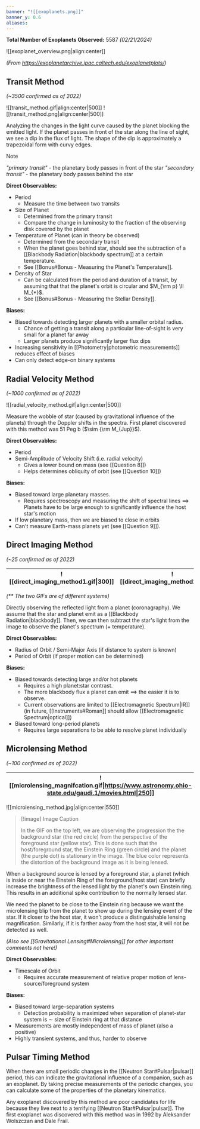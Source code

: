 ```yaml
---
banner: "![[exoplanets.png]]"
banner_y: 0.6
aliases:
---
```

**Total Number of Exoplanets Observed:** 5587 *(02/21/2024)* 

![[exoplanet_overview.png|align:center]]

*(From https://exoplanetarchive.ipac.caltech.edu/exoplanetplots/)*

## Transit Method
*(~3500 confirmed as of 2022)*

![[transit_method.gif|align:center|500]]
![[transit_method.png|align:center|500]]

Analyzing the changes in the light curve caused by the planet blocking the emitted light. If the planet passes in front of the star along the line of sight, we see a dip in the flux of light. The shape of the dip is approximately a trapezoidal form with curvy edges.

> [!note]
> *"primary transit"* - the planetary body passes in front of the star
> *"secondary transit"* - the planetary body passes behind the star

**Direct Observables:**
- Period
	- Measure the time between two transits
- Size of Planet
	- Determined from the primary transit
	- Compare the change in luminosity to the fraction of the observing disk covered by the planet
- Temperature of Planet (can in theory be observed)
	- Determined from the secondary transit
	- When the planet goes behind star, should see the subtraction of a [[Blackbody Radiation|blackbody spectrum]] at a certain temperature.
	- See [[Bonus#Bonus - Measuring the Planet's Temperature]].
- Density of Star
	- Can be calculated from the period and duration of a transit, by assuming that that the planet's orbit is circular and $M_{\rm p} \ll M_{*}$.
	- See [[Bonus#Bonus - Measuring the Stellar Density]].

**Biases:**
- Biased towards detecting larger planets with a smaller orbital radius.
	- Chance of getting a transit along a particular line-of-sight is very small for a planet far away
	- Larger planets produce significantly larger flux dips
- Increasing sensitivity in [[Photometry|photometric measurements]] reduces effect of biases
- Can only detect edge-on binary systems

## Radial Velocity Method
*(~1000 confirmed as of 2022)*

![[radial_velocity_method.gif|align:center|500]]

Measure the wobble of star (caused by gravitational influence of the planets) through the Doppler shifts in the spectra. First planet discovered with this method was 51 Peg b ($\sim {\rm M_{Jup}}$).

**Direct Observables:**
- Period
- Semi-Amplitude of Velocity Shift (i.e. radial velocity)
	- Gives a lower bound on mass (see [[Question 8]])
	- Helps determines obliquity of orbit (see [[Question 10]])

**Biases:**
- Biased toward large planetary masses.
	- Requires spectroscopy and measuring the shift of spectral lines $\implies$ Planets have to be large enough to significantly influence the host star's motion
- If low planetary mass, then we are biased to close in orbits
- Can't measure Earth-mass planets yet (see [[Question 9]]).

## Direct Imaging Method
*(~25 confirmed as of 2022)*

| ![[direct_imaging_method1.gif\|300]] | ![[direct_imaging_method2.gif\|300]] |
| :----------------------------------: | ------------------------------------ |
 
 *(\*\* The two GIFs are of different systems)*

Directly observing the reflected light from a planet (coronagraphy). We assume that the star and planet emit as a [[Blackbody Radiation|blackbody]]. Then, we can then subtract the star's light from the image to observe the planet's spectrum (+ temperature).

**Direct Observables:**
- Radius of Orbit / Semi-Major Axis (if distance to system is known)
- Period of Orbit (if proper motion can be determined)

**Biases:**
- Biased towards detecting large and/or hot planets
	- Requires a high planet:star contrast.
	- The more blackbody flux a planet can emit $\implies$ the easier it is to observe.
	- Current observations are limited to [[Electromagnetic Spectrum|IR]] (in future, [[Instruments#Roman]] should allow [[Electromagnetic Spectrum|optical]])
- Biased toward long-period planets
	- Requires large separations to be able to resolve planet individually

## Microlensing Method
*(~100 confirmed as of 2022)*

| ![[microlensing_magnifcation.gif\|https://www.astronomy.ohio-state.edu/gaudi.1/movies.html\|250]] | ![[microlensing_lightcurve.gif\|https://www.astronomy.ohio-state.edu/gaudi.1/movies.html\|400]] |
| :--------------------------------: | :-------------------------: |

![[microlensing_method.jpg|align:center|550]]

> [!image] Image Caption
> 
> In the GIF on the top left, we are observing the progression the the background star (the red circle) from the perspective of the foreground star (yellow star). This is done such that the host/foreground star, the Einstein Ring (green circle) and the planet (the purple dot) is stationary in the image. The blue color represents the distortion of the background image as it is being lensed.

When a background source is lensed by a foreground star, a planet (which is inside or near the Einstein Ring of the foreground/host star) can briefly increase the brightness of the lensed light by the planet's own Einstein ring. This results in an additional spike contribution to the normally lensed star.

We need the planet to be close to the Einstein ring because we want the microlensing blip from the planet to show up during the lensing event of the star. If it closer to the host star, it won't produce a distinguishable lensing magnification. Similarly, if it is farther away from the host star, it will not be detected as well. 

*(Also see [[Gravitational Lensing#Microlensing]] for other important comments not here!)*

**Direct Observables:**
- Timescale of Orbit 
	- Requires accurate measurement of relative proper motion of lens-source/foreground system

**Biases:**
- Biased toward large-separation systems
	- Detection probability is maximized when separation of planet-star system is $\sim$ size of Einstein ring at that distance
- Measurements are mostly independent of mass of planet (also a positive)
- Highly transient systems, and thus, harder to observe


## Pulsar Timing Method

When there are small periodic changes in the [[Neutron Star#Pulsar|pulsar]] period, this can indicate the gravitational influence of a companion, such as an exoplanet. By taking precise measurements of the periodic changes, you can calculate some of the properties of the planetary kinematics.

Any exoplanet discovered by this method are poor candidates for life because they live next to a terrifying [[Neutron Star#Pulsar|pulsar]]. The first exoplanet was discovered with this method was in 1992 by Aleksander Wolszczan and Dale Frail.